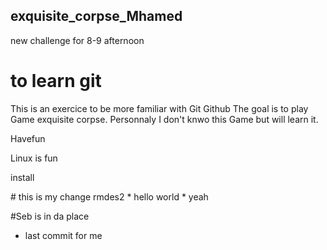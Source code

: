 ## exquisite_corpse_Mhamed
new challenge for 8-9 afternoon
# to learn git
This is an exercice to be more familiar with Git Github
The goal is to play Game exquisite corpse.
Personnaly I don't knwo this Game but will learn it.
<p> Havefun <p>
<p> Linux is fun <p>
<p> install <p>
# this is my change rmdes2
* hello world
* yeah

#Seb is in da place
* last commit for me